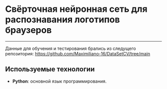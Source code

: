 # Свёрточная нейронная сеть для распознавания логотипов браузеров
---
Данные для обучения и тестирования брались из следущего репозитория: https://github.com/Maximiliano-16/DataSetCV/tree/main

## Используемые технологии
- **Python**: основной язык программирования.
